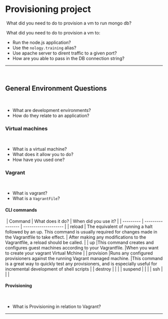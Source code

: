 # Provisioning project
​
What did you need to do to provision a vm to run mongo db?

​
What did you need to do to provision a vm to:
​
- Run the node.js application?
- Use the `nology.training` alias?
- Use apache server to dirent traffic to a given port?
- How are you able to pass in the DB connection string?
​
---
​
## General Environment Questions
​
- What are development environments?
- How do they relate to an application?
​
### Virtual machines
​
- What is a virtual machine?
- What does it allow you to do?
- How have you used one?
​
### Vagrant
​
- What is vagrant?
- What is a `VagrantFile`?
​
#### CLI commands
​
| Command   | What does it do? | When did you use it? |
| --------- | ---------------- | -------------------- |
| reload    | The equivalent of running a halt followed by an up. This command is usually required for changes made in the Vagrantfile to take effect.                 | After making any modifications to the Vagrantfile, a reload should be called.                      |
| up        |This command creates and configures guest machines according to your Vagrantfile.                  |When you want to create your vagrant Virtual Mchine                      |
| provision |Runs any configured provisioners against the running Vagrant managed machine.                  |This command is a great way to quickly test any provisioners, and is especially useful for incremental development of shell scripts                      |
| destroy   |                  |                      |
| suspend   |                  |                      |
| ssh       |                  |                      |
​
#### Provisioning
​
- What is Provisioning in relation to Vagrant?
​
---